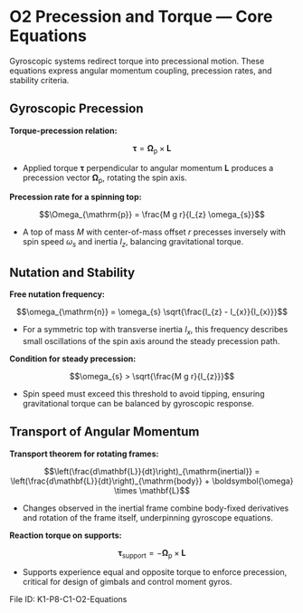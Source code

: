 # O2 Precession and Torque — Core Equations

Gyroscopic systems redirect torque into precessional motion. These equations express angular momentum coupling, precession rates, and stability criteria.

## Gyroscopic Precession
**Torque-precession relation:**

$$\boldsymbol{\tau} = \boldsymbol{\Omega}_{\mathrm{p}} \times \mathbf{L}$$

- Applied torque $\boldsymbol{\tau}$ perpendicular to angular momentum $\mathbf{L}$ produces a precession vector $\boldsymbol{\Omega}_{\mathrm{p}}$, rotating the spin axis.

**Precession rate for a spinning top:**

$$\Omega_{\mathrm{p}} = \frac{M g r}{I_{z} \omega_{s}}$$

- A top of mass $M$ with center-of-mass offset $r$ precesses inversely with spin speed $\omega_{s}$ and inertia $I_{z}$, balancing gravitational torque.

## Nutation and Stability
**Free nutation frequency:**

$$\omega_{\mathrm{n}} = \omega_{s} \sqrt{\frac{I_{z} - I_{x}}{I_{x}}}$$

- For a symmetric top with transverse inertia $I_{x}$, this frequency describes small oscillations of the spin axis around the steady precession path.

**Condition for steady precession:**

$$\omega_{s} > \sqrt{\frac{M g r}{I_{z}}}$$

- Spin speed must exceed this threshold to avoid tipping, ensuring gravitational torque can be balanced by gyroscopic response.

## Transport of Angular Momentum
**Transport theorem for rotating frames:**

$$\left(\frac{d\mathbf{L}}{dt}\right)_{\mathrm{inertial}} = \left(\frac{d\mathbf{L}}{dt}\right)_{\mathrm{body}} + \boldsymbol{\omega} \times \mathbf{L}$$

- Changes observed in the inertial frame combine body-fixed derivatives and rotation of the frame itself, underpinning gyroscope equations.

**Reaction torque on supports:**

$$\boldsymbol{\tau}_{\mathrm{support}} = -\boldsymbol{\Omega}_{\mathrm{p}} \times \mathbf{L}$$

- Supports experience equal and opposite torque to enforce precession, critical for design of gimbals and control moment gyros.

File ID: K1-P8-C1-O2-Equations
